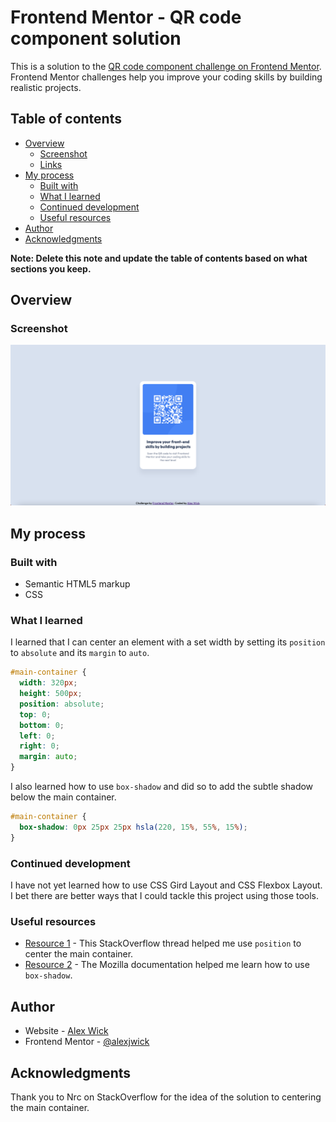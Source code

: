 # Frontend Mentor - QR code component solution

This is a solution to the [QR code component challenge on Frontend Mentor](https://www.frontendmentor.io/challenges/qr-code-component-iux_sIO_H). Frontend Mentor challenges help you improve your coding skills by building realistic projects. 

## Table of contents

- [Overview](#overview)
  - [Screenshot](#screenshot)
  - [Links](#links)
- [My process](#my-process)
  - [Built with](#built-with)
  - [What I learned](#what-i-learned)
  - [Continued development](#continued-development)
  - [Useful resources](#useful-resources)
- [Author](#author)
- [Acknowledgments](#acknowledgments)

**Note: Delete this note and update the table of contents based on what sections you keep.**

## Overview

### Screenshot

![](./screenshot.png)

## My process

### Built with

- Semantic HTML5 markup
- CSS

### What I learned

I learned that I can center an element with a set width by setting its `position` to `absolute` and its `margin` to `auto`.

```css
#main-container {
  width: 320px;
  height: 500px;
  position: absolute;
  top: 0;
  bottom: 0;
  left: 0;
  right: 0;
  margin: auto;
}
```

I also learned how to use `box-shadow` and did so to add the subtle shadow below the main container.

```css
#main-container {
  box-shadow: 0px 25px 25px hsla(220, 15%, 55%, 15%);
}
```

### Continued development

I have not yet learned how to use CSS Gird Layout and CSS Flexbox Layout. I bet there are better ways that I could tackle this project using those tools.

### Useful resources

- [Resource 1](https://stackoverflow.com/questions/14123999/center-a-div-horizontally-and-vertically) - This StackOverflow thread helped me use `position` to center the main container.
- [Resource 2](https://developer.mozilla.org/en-US/docs/Web/CSS/box-shadow) - The Mozilla documentation helped me learn how to use `box-shadow`.

## Author

- Website - [Alex Wick](http://alexwick.co/)
- Frontend Mentor - [@alexjwick](https://www.frontendmentor.io/profile/alexjwick)

## Acknowledgments

Thank you to Nrc on StackOverflow for the idea of the solution to centering the main container.